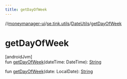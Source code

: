 ```yaml
---
title: getDayOfWeek
---
```

//[moneymanager-ui](../../../index.html)/[se.tink.utils](../index.html)/[DateUtils](index.html)/[getDayOfWeek](get-day-of-week.html)



# getDayOfWeek



[androidJvm]\
fun [getDayOfWeek](get-day-of-week.html)(dateTime: DateTime): [String](https://kotlinlang.org/api/latest/jvm/stdlib/kotlin/-string/index.html)

fun [getDayOfWeek](get-day-of-week.html)(date: LocalDate): [String](https://kotlinlang.org/api/latest/jvm/stdlib/kotlin/-string/index.html)




